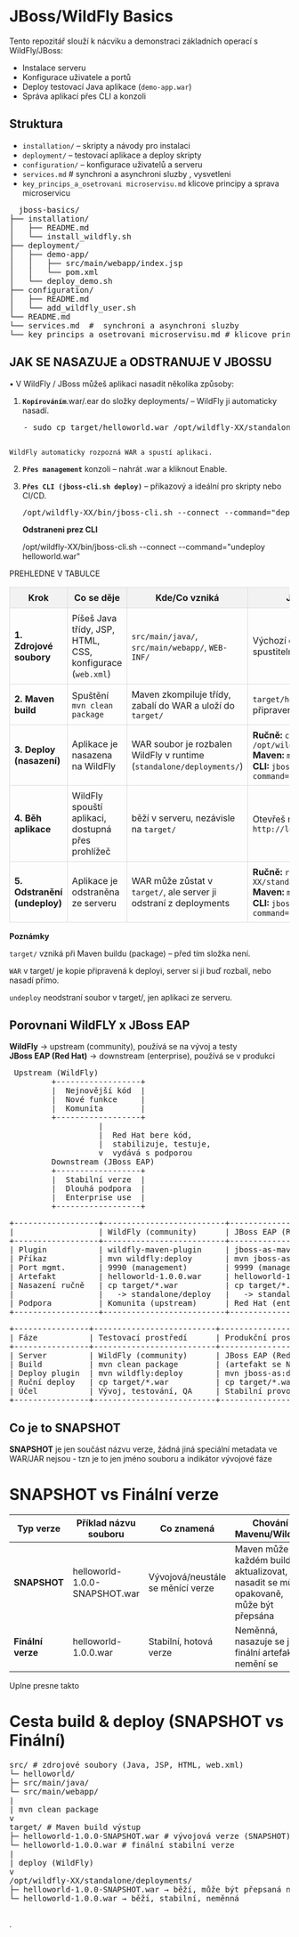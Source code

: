# JBoss/WildFly Basics

Tento repozitář slouží k nácviku a demonstraci základních operací s WildFly/JBoss:

- Instalace serveru
- Konfigurace uživatele a portů
- Deploy testovací Java aplikace (`demo-app.war`)
- Správa aplikací přes CLI a konzoli

## Struktura

- `installation/` – skripty a návody pro instalaci
- `deployment/` – testovací aplikace a deploy skripty
- `configuration/` – konfigurace uživatelů a serveru
- `services.md`  #  synchroni a asynchroni sluzby , vysvetleni
- `key_princips_a_osetrovani microservisu.md`  klicove principy a sprava microservicu

<pre>
  jboss-basics/
├── installation/
│   ├── README.md
│   └── install_wildfly.sh
├── deployment/
│   ├── demo-app/
│   │   ├── src/main/webapp/index.jsp
│   │   └── pom.xml
│   └── deploy_demo.sh
├── configuration/
│   ├── README.md
│   └── add_wildfly_user.sh
└── README.md
└── services.md  #  synchroni a asynchroni sluzby
└── key_princips_a_osetrovani microservisu.md # klicove principy a osetrovani microservicu
</pre>

## JAK SE NASAZUJE a ODSTRANUJE V JBOSSU

•	V WildFly / JBoss můžeš aplikaci nasadit několika způsoby:
1.	**`Kopírováním`**.war/.ear do složky deployments/ – WildFly ji automaticky nasadí.
   <pre>
   - sudo cp target/helloworld.war /opt/wildfly-XX/standalone/deployments/
   </pre>
    WildFly automaticky rozpozná WAR a spustí aplikaci.
2.	**`Přes management`** konzoli – nahrát .war a kliknout Enable.
3.	**`Přes CLI (jboss-cli.sh deploy)`** – příkazový  a ideální pro skripty nebo CI/CD.
    <pre>
  	/opt/wildfly-XX/bin/jboss-cli.sh --connect --command="deploy /cesta/k/helloworld.war"
    </pre>
    **Odstraneni prez CLI**
      
  	/opt/wildfly-XX/bin/jboss-cli.sh --connect --command="undeploy helloworld.war"
    

   PREHLEDNE V TABULCE <br>

<table style="border-collapse: collapse; width: 100%;">
  <tr style="background-color: #f2f2f2;">
    <th style="border: 1px solid #ddd; padding: 8px;">Krok</th>
    <th style="border: 1px solid #ddd; padding: 8px;">Co se děje</th>
    <th style="border: 1px solid #ddd; padding: 8px;">Kde/Co vzniká</th>
    <th style="border: 1px solid #ddd; padding: 8px;">Jak se aplikuje/odstraňuje</th>
  </tr>
  <tr>
    <td style="border: 1px solid #ddd; padding: 8px;"><b>1. Zdrojové soubory</b></td>
    <td style="border: 1px solid #ddd; padding: 8px;">Píšeš Java třídy, JSP, HTML, CSS, konfigurace (<code>web.xml</code>)</td>
    <td style="border: 1px solid #ddd; padding: 8px;"><code>src/main/java/</code>, <code>src/main/webapp/</code>, <code>WEB-INF/</code></td>
    <td style="border: 1px solid #ddd; padding: 8px;">Výchozí obsah projektu, zatím není spustitelné</td>
  </tr>
  <tr>
    <td style="border: 1px solid #ddd; padding: 8px;"><b>2. Maven build</b></td>
    <td style="border: 1px solid #ddd; padding: 8px;">Spuštění <code>mvn clean package</code></td>
    <td style="border: 1px solid #ddd; padding: 8px;">Maven zkompiluje třídy, zabalí do WAR a uloží do <code>target/</code></td>
    <td style="border: 1px solid #ddd; padding: 8px;"><code>target/helloworld.war</code> – hotová aplikace připravená k nasazení</td>
  </tr>
  <tr>
    <td style="border: 1px solid #ddd; padding: 8px;"><b>3. Deploy (nasazení)</b></td>
    <td style="border: 1px solid #ddd; padding: 8px;">Aplikace je nasazena na WildFly</td>
    <td style="border: 1px solid #ddd; padding: 8px;">WAR soubor je rozbalen WildFly v runtime (<code>standalone/deployments/</code>)</td>
    <td style="border: 1px solid #ddd; padding: 8px;">
      <b>Ručně:</b> <code>cp target/helloworld.war /opt/wildfly-XX/standalone/deployments/</code><br/>
      <b>Maven:</b> <code>mvn wildfly:deploy</code><br/>
      <b>CLI:</b> <code>jboss-cli.sh --connect --command="deploy /cesta/k/helloworld.war"</code>
    </td>
  </tr>
  <tr>
    <td style="border: 1px solid #ddd; padding: 8px;"><b>4. Běh aplikace</b></td>
    <td style="border: 1px solid #ddd; padding: 8px;">WildFly spouští aplikaci, dostupná přes prohlížeč</td>
    <td style="border: 1px solid #ddd; padding: 8px;">běží v serveru, nezávisle na <code>target/</code></td>
    <td style="border: 1px solid #ddd; padding: 8px;">Otevřeš např.: <code>http://localhost:8080/helloworld</code></td>
  </tr>
  <tr>
    <td style="border: 1px solid #ddd; padding: 8px;"><b>5. Odstranění (undeploy)</b></td>
    <td style="border: 1px solid #ddd; padding: 8px;">Aplikace je odstraněna ze serveru</td>
    <td style="border: 1px solid #ddd; padding: 8px;">WAR může zůstat v <code>target/</code>, ale server ji odstraní z deployments</td>
    <td style="border: 1px solid #ddd; padding: 8px;">
      <b>Ručně:</b> <code>rm /opt/wildfly-XX/standalone/deployments/helloworld.war</code><br/>
      <b>Maven:</b> <code>mvn wildfly:undeploy</code><br/>
      <b>CLI:</b> <code>jboss-cli.sh --connect --command="undeploy helloworld.war"</code>
    </td>
  </tr>
</table>


**Poznámky**

`target/` vzniká při Maven buildu (package) – před tím složka není.<br>

`WAR` v target/ je kopie připravená k deployi, server si ji buď rozbalí, nebo nasadí přímo.<br>

`undeploy` neodstraní soubor v target/, jen aplikaci ze serveru.<br>

## Porovnani WildFLY x JBoss EAP 

**WildFly** → upstream (community), používá se na vývoj a testy<br>
**JBoss EAP (Red Hat)** → downstream (enterprise), používá se v produkci<br>

<pre>
 Upstream (WildFly)
         +------------------+
         |  Nejnovější kód  |
         |  Nové funkce     |
         |  Komunita        |
         +------------------+
                   |
                   |  Red Hat bere kód,
                   |  stabilizuje, testuje,
                   v  vydává s podporou
         Downstream (JBoss EAP)
         +------------------+
         |  Stabilní verze  |
         |  Dlouhá podpora  |
         |  Enterprise use  |
         +------------------+
</pre>

<pre>
+------------------+--------------------------+----------------------------+
|                  | WildFly (community)      | JBoss EAP (Red Hat)        |
+------------------+--------------------------+----------------------------+
| Plugin           | wildfly-maven-plugin     | jboss-as-maven-plugin      |
| Příkaz           | mvn wildfly:deploy       | mvn jboss-as:deploy        |
| Port mgmt.       | 9990 (management)        | 9999 (management - starší) |
| Artefakt         | helloworld-1.0.0.war     | helloworld-1.0.0.war       |
| Nasazení ručně   | cp target/*.war          | cp target/*.war            |
|                  |   -> standalone/deploy   |   -> standalone/deploy     |
| Podpora          | Komunita (upstream)      | Red Hat (enterprise)       |
+------------------+--------------------------+----------------------------+
</pre>

<pre>
+----------------+--------------------------+----------------------------+
| Fáze           | Testovací prostředí      | Produkční prostředí        |
+----------------+--------------------------+----------------------------+
| Server         | WildFly (community)      | JBoss EAP (Red Hat)        |
| Build          | mvn clean package        | (artefakt se NEMĚNÍ)       |
| Deploy plugin  | mvn wildfly:deploy       | mvn jboss-as:deploy        |
| Ruční deploy   | cp target/*.war          | cp target/*.war            |
| Účel           | Vývoj, testování, QA     | Stabilní provoz, podpora   |
+----------------+--------------------------+----------------------------+
</pre>

        





## Co je to SNAPSHOT <br>
**SNAPSHOT** je jen součást názvu verze, žádná jiná speciální metadata ve WAR/JAR nejsou - tzn  je to jen jméno souboru a indikátor vývojové fáze<br>

# SNAPSHOT vs Finální verze

| Typ verze           | Příklad názvu souboru       | Co znamená                                    | Chování Mavenu/WildFly                           |
|--------------------|----------------------------|-----------------------------------------------|-------------------------------------------------|
| **SNAPSHOT**        | helloworld-1.0.0-SNAPSHOT.war | Vývojová/neustále se měnící verze           | Maven může při každém buildu aktualizovat, nasadit se může opakovaně, může být přepsána |
| **Finální verze**   | helloworld-1.0.0.war       | Stabilní, hotová verze                       | Neměnná, nasazuje se jako finální artefakt, nemění se |


</pre>



Uplne presne takto

# Cesta build & deploy (SNAPSHOT vs Finální)
<pre>
src/ # zdrojové soubory (Java, JSP, HTML, web.xml)
└─ helloworld/
├─ src/main/java/
└─ src/main/webapp/
|
| mvn clean package
v
target/ # Maven build výstup
├─ helloworld-1.0.0-SNAPSHOT.war # vývojová verze (SNAPSHOT)
└─ helloworld-1.0.0.war # finální stabilní verze
|
| deploy (WildFly)
v
/opt/wildfly-XX/standalone/deployments/
├─ helloworld-1.0.0-SNAPSHOT.war → běží, může být přepsaná novým buildem
└─ helloworld-1.0.0.war → běží, stabilní, neměnná

</pre>


    

.

  	





















